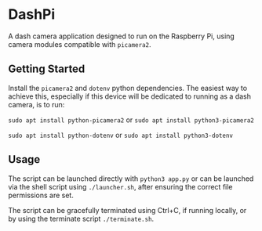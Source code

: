 # DashPi

A dash camera application designed to run on the Raspberry Pi, using camera modules compatible with `picamera2`.

## Getting Started

Install the `picamera2` and `dotenv` python dependencies. The easiest way to achieve this, especially if this device will be dedicated to running as a dash camera, is to run:

`sudo apt install python-picamera2` or `sudo apt install python3-picamera2`

`sudo apt install python-dotenv` or `sudo apt install python3-dotenv`

## Usage

The script can be launched directly with `python3 app.py` or can be launched via the shell script using `./launcher.sh`, after ensuring the correct file permissions are set.

The script can be gracefully terminated using Ctrl+C, if running locally, or by using the terminate script `./terminate.sh`.

